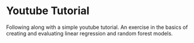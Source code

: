 # Youtube Tutorial
Following along with a simple youtube tutorial. An exercise in the basics of creating and evaluating linear regression and random forest models.